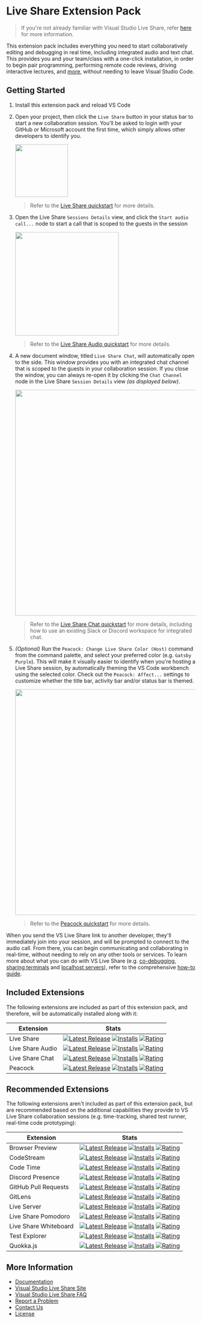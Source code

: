 # Live Share Extension Pack

> If you're not already familiar with Visual Studio Live Share, refer [here](https://aka.ms/vsls) for more information.

This extension pack includes everything you need to start collaboratively editing and debugging in real time, including integrated audio and text chat. This provides you and your team/class with a one-click installation, in order to begin pair programming, performing remote code reviews, driving interactive lectures, and [more](https://aka.ms/vsls-usecases), without needing to leave Visual Studio Code.

## Getting Started

1. Install this extension pack and reload VS Code

1. Open your project, then click the `Live Share` button in your status bar to start a new collaboration session. You'll be asked to login with your GitHub or Microsoft account the first time, which simply allows other developers to identify you.

    <img src="https://aka.ms/vsls/quickstart/share" width="140px" />

   > Refer to the [Live Share quickstart](https://marketplace.visualstudio.com/items?itemName=ms-vsliveshare.vsliveshare) for more details.

1. Open the Live Share `Sessions Details` view, and click the `Start audio call...` node to start a call that is scoped to the guests in the session

   <img width="275px" src="https://user-images.githubusercontent.com/116461/49324088-cd0d0d80-f4db-11e8-8bc3-1ddeeabfc2b9.png" />
   
   > Refer to the [Live Share Audio quickstart](https://aka.ms/vsls-audio) for more details.

1. A new document window, titled `Live Share Chat`, will automatically open to the side. This window provides you with an integrated chat channel that is scoped to the guests in your collaboration session. If you close the window, you can always re-open it by clicking the `Chat Channel` node in the Live Share `Session Details` view *(as displayed below)*.

   <img width="600px" src="https://user-images.githubusercontent.com/116461/49324143-1447ce00-f4dd-11e8-98ba-9e6a8157868d.png" />

   > Refer to the [Live Share Chat quickstart](https://marketplace.visualstudio.com/items?itemName=karigari.chat) for more details, including how to use an existing Slack or Discord workspace for integrated chat.

1. *(Optional)* Run the `Peacock: Change Live Share Color (Host)` command from the command palette, and select your preferred color (e.g. `Gatsby Purple`). This will make it visually easier to identify when you're hosting a Live Share session, by automatically theming the VS Code workbench using the selected color. Check out the `Peacock: Affect...` settings to customize whether the title bar, activity bar and/or status bar is themed.

    <img width="600px" src="https://user-images.githubusercontent.com/116461/58764731-bc3b6400-851f-11e9-9efb-6812a1b03ca7.gif" />

    > Refer to the [Peacock quickstart](https://marketplace.visualstudio.com/items?itemName=johnpapa.vscode-peacock) for more details. 

When you send the VS Live Share link to another developer, they'll immediately join into your session, and will be prompted to connect to the audio call. From there, you can begin communicating and collaborating in real-time, without needing to rely on any other tools or services. To learn more about what you can do with VS Live Share (e.g. [co-debugging](https://docs.microsoft.com/en-us/visualstudio/liveshare/use/vscode#co-debugging), [sharing terminals](https://docs.microsoft.com/en-us/visualstudio/liveshare/use/vscode#share-a-terminal) and [localhost servers](https://docs.microsoft.com/en-us/visualstudio/liveshare/use/vscode#share-a-server)), refer to the comprehensive [how-to guide](https://docs.microsoft.com/en-us/visualstudio/liveshare/use/vscode).

## Included Extensions

The following extensions are included as part of this extension pack, and therefore, will be automatically installed along with it:

| Extension | Stats |
|--------------|---------|
| Live Share | [![Latest Release](https://vsmarketplacebadge.apphb.com/version-short/ms-vsliveshare.vsliveshare.svg)](https://marketplace.visualstudio.com/items?itemName=ms-vsliveshare.vsliveshare) [![Installs](https://vsmarketplacebadge.apphb.com/installs/ms-vsliveshare.vsliveshare.svg)](https://marketplace.visualstudio.com/items?itemName=ms-vsliveshare.vsliveshare) [![Rating](https://vsmarketplacebadge.apphb.com/rating-short/ms-vsliveshare.vsliveshare.svg)](https://marketplace.visualstudio.com/items?itemName=ms-vsliveshare.vsliveshare) |
| Live Share Audio | [![Latest Release](https://vsmarketplacebadge.apphb.com/version-short/ms-vsliveshare.vsliveshare-audio.svg)](https://marketplace.visualstudio.com/items?itemName=ms-vsliveshare.vsliveshare-audio) [![Installs](https://vsmarketplacebadge.apphb.com/installs/ms-vsliveshare.vsliveshare-audio.svg)](https://marketplace.visualstudio.com/items?itemName=ms-vsliveshare.vsliveshare-audio) [![Rating](https://vsmarketplacebadge.apphb.com/rating-short/ms-vsliveshare.vsliveshare-audio.svg)](https://marketplace.visualstudio.com/items?itemName=ms-vsliveshare.vsliveshare-audio) |
| Live Share Chat | [![Latest Release](https://vsmarketplacebadge.apphb.com/version-short/karigari.chat.svg)](https://marketplace.visualstudio.com/items?itemName=karigari.chat) [![Installs](https://vsmarketplacebadge.apphb.com/installs/karigari.chat.svg)](https://marketplace.visualstudio.com/items?itemName=karigari.chat) [![Rating](https://vsmarketplacebadge.apphb.com/rating-short/karigari.chat.svg)](https://marketplace.visualstudio.com/items?itemName=karigari.chat) |
| Peacock | [![Latest Release](https://vsmarketplacebadge.apphb.com/version-short/johnpapa.vscode-peacock.svg)](https://marketplace.visualstudio.com/items?itemName=johnpapa.vscode-peacock) [![Installs](https://vsmarketplacebadge.apphb.com/installs/johnpapa.vscode-peacock.svg)](https://marketplace.visualstudio.com/items?itemName=johnpapa.vscode-peacock) [![Rating](https://vsmarketplacebadge.apphb.com/rating-short/johnpapa.vscode-peacock.svg)](https://marketplace.visualstudio.com/items?itemName=johnpapa.vscode-peacock) |

## Recommended Extensions

The following extensions aren't included as part of this extension pack, but are recommended based on the additional capabilities they provide to VS Live Share collaboration sessions (e.g. time-tracking, shared test runner, real-time code prototyping): 

| Extension | Stats |
|--------------|---------|
| Browser Preview | [![Latest Release](https://vsmarketplacebadge.apphb.com/version-short/auchenberg.vscode-browser-preview.svg)](https://marketplace.visualstudio.com/items?itemName=auchenberg.vscode-browser-preview) [![Installs](https://vsmarketplacebadge.apphb.com/installs/auchenberg.vscode-browser-preview.svg)](https://marketplace.visualstudio.com/items?itemName=auchenberg.vscode-browser-preview) [![Rating](https://vsmarketplacebadge.apphb.com/rating-short/auchenberg.vscode-browser-preview.svg)](https://marketplace.visualstudio.com/items?itemName=auchenberg.vscode-browser-preview) |
| CodeStream | [![Latest Release](https://vsmarketplacebadge.apphb.com/version-short/CodeStream.codestream.svg)](https://marketplace.visualstudio.com/items?itemName=CodeStream.codestream) [![Installs](https://vsmarketplacebadge.apphb.com/installs/CodeStream.codestream.svg)](https://marketplace.visualstudio.com/items?itemName=CodeStream.codestream) [![Rating](https://vsmarketplacebadge.apphb.com/rating-short/CodeStream.codestream.svg)](https://marketplace.visualstudio.com/items?itemName=CodeStream.codestream) |
| Code Time | [![Latest Release](https://vsmarketplacebadge.apphb.com/version-short/softwaredotcom.swdc-vscode.svg)](https://marketplace.visualstudio.com/items?itemName=softwaredotcom.swdc-vscode) [![Installs](https://vsmarketplacebadge.apphb.com/installs/softwaredotcom.swdc-vscode.svg)](https://marketplace.visualstudio.com/items?itemName=softwaredotcom.swdc-vscode) [![Rating](https://vsmarketplacebadge.apphb.com/rating-short/softwaredotcom.swdc-vscode.svg)](https://marketplace.visualstudio.com/items?itemName=softwaredotcom.swdc-vscode) |
| Discord Presence | [![Latest Release](https://vsmarketplacebadge.apphb.com/version-short/icrawl.discord-vscode.svg)](https://marketplace.visualstudio.com/items?itemName=icrawl.discord-vscode) [![Installs](https://vsmarketplacebadge.apphb.com/installs/icrawl.discord-vscode.svg)](https://marketplace.visualstudio.com/items?itemName=icrawl.discord-vscode) [![Rating](https://vsmarketplacebadge.apphb.com/rating-short/icrawl.discord-vscode.svg)](https://marketplace.visualstudio.com/items?itemName=icrawl.discord-vscode) |
| GitHub Pull Requests | [![Latest Release](https://vsmarketplacebadge.apphb.com/version-short/GitHub.vscode-pull-request-github.svg)](https://marketplace.visualstudio.com/items?itemName=GitHub.vscode-pull-request-github) [![Installs](https://vsmarketplacebadge.apphb.com/installs/GitHub.vscode-pull-request-github.svg)](https://marketplace.visualstudio.com/items?itemName=GitHub.vscode-pull-request-github) [![Rating](https://vsmarketplacebadge.apphb.com/rating-short/GitHub.vscode-pull-request-github.svg)](https://marketplace.visualstudio.com/items?itemName=GitHub.vscode-pull-request-github) |
| GitLens | [![Latest Release](https://vsmarketplacebadge.apphb.com/version-short/eamodio.gitlens.svg)](https://marketplace.visualstudio.com/items?itemName=eamodio.gitlens) [![Installs](https://vsmarketplacebadge.apphb.com/installs/eamodio.gitlens.svg)](https://marketplace.visualstudio.com/items?itemName=eamodio.gitlens) [![Rating](https://vsmarketplacebadge.apphb.com/rating-short/eamodio.gitlens.svg)](https://marketplace.visualstudio.com/items?itemName=eamodio.gitlens) |
| Live Server | [![Latest Release](https://vsmarketplacebadge.apphb.com/version-short/ritwickdey.LiveServer.svg)](https://marketplace.visualstudio.com/items?itemName=ritwickdey.LiveServer) [![Installs](https://vsmarketplacebadge.apphb.com/installs/ritwickdey.LiveServer.svg)](https://marketplace.visualstudio.com/items?itemName=ritwickdey.LiveServer) [![Rating](https://vsmarketplacebadge.apphb.com/rating-short/ritwickdey.LiveServer.svg)](https://marketplace.visualstudio.com/items?itemName=ritwickdey.LiveServer) |
| Live Share Pomodoro | [![Latest Release](https://vsmarketplacebadge.apphb.com/version-short/lostintangent.vsls-pomodoro.svg)](https://marketplace.visualstudio.com/items?itemName=lostintangent.vsls-pomodoro) [![Installs](https://vsmarketplacebadge.apphb.com/installs/lostintangent.vsls-pomodoro.svg)](https://marketplace.visualstudio.com/items?itemName=lostintangent.vsls-pomodoro) [![Rating](https://vsmarketplacebadge.apphb.com/rating-short/lostintangent.vsls-pomodoro.svg)](https://marketplace.visualstudio.com/items?itemName=lostintangent.vsls-pomodoro) |
| Live Share Whiteboard | [![Latest Release](https://vsmarketplacebadge.apphb.com/version-short/lostintangent.vsls-whiteboard.svg)](https://marketplace.visualstudio.com/items?itemName=lostintangent.vsls-whiteboard) [![Installs](https://vsmarketplacebadge.apphb.com/installs/lostintangent.vsls-whiteboard.svg)](https://marketplace.visualstudio.com/items?itemName=lostintangent.vsls-whiteboard) [![Rating](https://vsmarketplacebadge.apphb.com/rating-short/lostintangent.vsls-whiteboard.svg)](https://marketplace.visualstudio.com/items?itemName=lostintangent.vsls-whiteboard) |
| Test Explorer | [![Latest Release](https://vsmarketplacebadge.apphb.com/version-short/hbenl.vscode-test-explorer-liveshare.svg)](https://marketplace.visualstudio.com/items?itemName=hbenl.vscode-test-explorer-liveshare) [![Installs](https://vsmarketplacebadge.apphb.com/installs/hbenl.vscode-test-explorer-liveshare.svg)](https://marketplace.visualstudio.com/items?itemName=hbenl.vscode-test-explorer-liveshare) [![Rating](https://vsmarketplacebadge.apphb.com/rating-short/hbenl.vscode-test-explorer-liveshare.svg)](https://marketplace.visualstudio.com/items?itemName=hbenl.vscode-test-explorer-liveshare) |
| Quokka.js | [![Latest Release](https://vsmarketplacebadge.apphb.com/version-short/WallabyJS.quokka-vscode.svg)](https://marketplace.visualstudio.com/items?itemName=WallabyJS.quokka-vscode) [![Installs](https://vsmarketplacebadge.apphb.com/installs/WallabyJS.quokka-vscode.svg)](https://marketplace.visualstudio.com/items?itemName=WallabyJS.quokka-vscode) [![Rating](https://vsmarketplacebadge.apphb.com/rating-short/WallabyJS.quokka-vscode.svg)](https://marketplace.visualstudio.com/items?itemName=WallabyJS.quokka-vscode) |

## More Information

* [Documentation](https://aka.ms/vsls-docs)
* [Visual Studio Live Share Site](https://aka.ms/vsls)
* [Visual Studio Live Share FAQ](https://aka.ms/vsls-faq)
* [Report a Problem](https://aka.ms/vsls-problem)
* [Contact Us](https://aka.ms/vsls-support)
* [License](https://aka.ms/vsls-license)